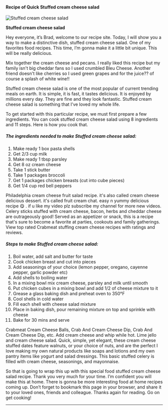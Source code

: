             

#### Recipe of Quick Stuffed cream cheese salad

![Stuffed cream cheese salad](https://img-global.cpcdn.com/recipes/6587748081205248/751x532cq70/stuffed-cream-cheese-salad-recipe-main-photo.jpg)

**Stuffed cream cheese salad**

Hey everyone, it’s Brad, welcome to our recipe site. Today, I will show you a way to make a distinctive dish, stuffed cream cheese salad. One of my favorites food recipes. This time, I’m gonna make it a little bit unique. This will be really delicious.

Mix together the cream cheese and pecans. I really liked this recipe but my family isn't big cheddar fans so I used crumbled Bleu Cheese. Another friend doesn't like cherries so I used green grapes and for the juice?? of course a splash of white wine!!

Stuffed cream cheese salad is one of the most popular of current trending meals on earth. It is simple, it is fast, it tastes delicious. It is enjoyed by millions every day. They are fine and they look fantastic. Stuffed cream cheese salad is something that I’ve loved my whole life.

To get started with this particular recipe, we must first prepare a few ingredients. You can cook stuffed cream cheese salad using 8 ingredients and 11 steps. Here is how you cook that.

##### The ingredients needed to make Stuffed cream cheese salad:

1.  Make ready 1 box pasta shells
2.  Get 2/3 cup milk
3.  Make ready 1 tbsp parsley
4.  Get 8 oz cream cheese
5.  Take 1 stick butter
6.  Take 1 packages broccoli
7.  Get 1 packages chicken breasts (cut into cube pieces)
8.  Get 1/4 cup red bell peppers

Philadelphia cream cheese fruit salad recipe. it's also called cream cheese delicious dessert. it's called fruit cream chat. easy n yummy delicious recipe 😋 . if u like my video plz subscribe my channel for more new videos. Celery sticks stuffed with cream cheese, bacon, herbs and cheddar cheese are outrageously good! Served as an appetizer or snack, this is a recipe that's sure to become a favorite at parties, cookouts and family gatherings. View top rated Crabmeat stuffing cream cheese recipes with ratings and reviews.

##### Steps to make Stuffed cream cheese salad:

1.  Boil water, add salt and butter for taste
2.  Cook chicken breast and cut into pieces
3.  Add seasonings of your choice (lemon pepper, oregano, cayenne pepper, garlic powder etc)
4.  Add shells to boiling water
5.  In a mixing bowl mix cream cheese, parsley and milk until smooth
6.  Put chicken cubes in a mixing bowl and add 1/2 of cheese mixture to it
7.  Grease a glass baking dish and preheat oven to 350°F
8.  Cool shells in cold water
9.  Fill each shell with cheese salad mixture
10.  Place in baking dish, pour remaining mixture on top and sprinkle with cheese
11.  Bake for 30 mins and serve

Crabmeat Cream Cheese Balls, Crab And Cream Cheese Dip, Crab And Cream Cheese Dip, etc. Add cream cheese and whip while hot. Lime jello and cream cheese salad. Quick, simple, yet elegant, these cream cheese stuffed dates feature walnuts, or your choice of nuts, and are the perfect I love making my own natural products like soaps and lotions and my own pantry items like yogurt and salad dressings. This basic stuffed celery is filled with cream cheese, seasonings, and mayonnaise.

So that is going to wrap this up with this special food stuffed cream cheese salad recipe. Thank you very much for your time. I’m confident you will make this at home. There is gonna be more interesting food at home recipes coming up. Don’t forget to bookmark this page in your browser, and share it to your loved ones, friends and colleague. Thanks again for reading. Go on get cooking!

* * *
